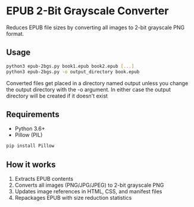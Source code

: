 # EPUB 2-Bit Grayscale Converter

Reduces EPUB file sizes by converting all images to 2-bit grayscale PNG format.

## Usage

```bash
python3 epub-2bgs.py book1.epub book2.epub [...]
python3 epub-2bgs.py -o output_directory book.epub
```
Converted files get placed in a directory named output unless
you change the output directory with the -o argument. In
either case the output directory will be created if it doesn't
exist

## Requirements

- Python 3.6+
- Pillow (PIL)

```bash
pip install Pillow
```

## How it works

1. Extracts EPUB contents
2. Converts all images (PNG/JPG/JPEG) to 2-bit grayscale PNG
3. Updates image references in HTML, CSS, and manifest files
4. Repackages EPUB with size reduction statistics
